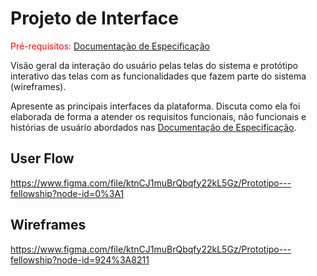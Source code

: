 
# Projeto de Interface

<span style="color:red">Pré-requisitos: <a href="2-Especificação do Projeto.md"> Documentação de Especificação</a></span>

Visão geral da interação do usuário pelas telas do sistema e protótipo interativo das telas com as funcionalidades que fazem parte do sistema (wireframes).

 Apresente as principais interfaces da plataforma. Discuta como ela foi elaborada de forma a atender os requisitos funcionais, não funcionais e histórias de usuário abordados nas <a href="2-Especificação do Projeto.md"> Documentação de Especificação</a>.

## User Flow

https://www.figma.com/file/ktnCJ1muBrQbqfy22kL5Gz/Prototipo---fellowship?node-id=0%3A1


## Wireframes

https://www.figma.com/file/ktnCJ1muBrQbqfy22kL5Gz/Prototipo---fellowship?node-id=924%3A8211
